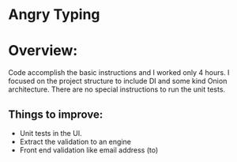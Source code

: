 # Angry Typing
# Overview:
Code accomplish the basic instructions and I worked only 4 hours.
I focused on the project structure to include DI and some kind Onion architecture.
There are no special instructions to run the unit tests.

## Things to improve:
- Unit tests in the UI.
- Extract the validation to an engine
- Front end validation like email address (to)